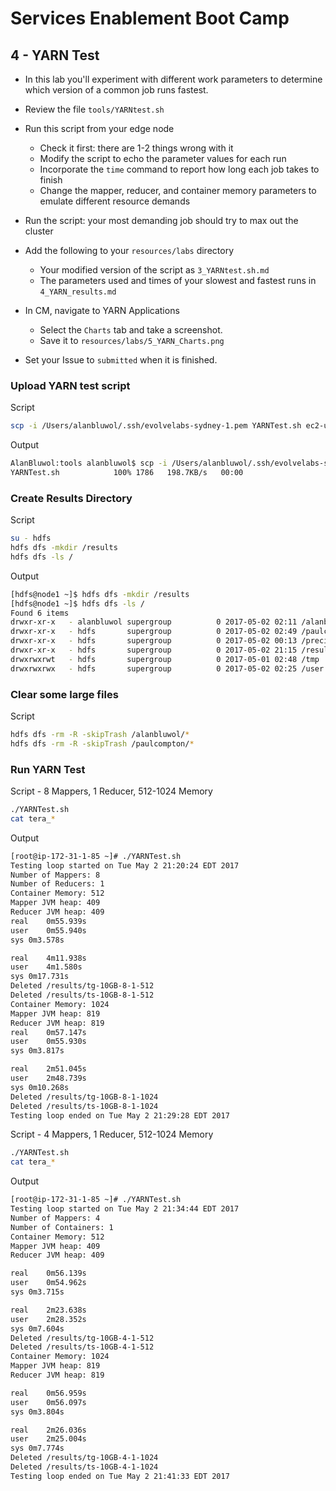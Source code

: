 # Services Enablement Boot Camp

## 4 - YARN Test

* In this lab you'll experiment with different work parameters to
determine which version of a common job runs fastest.

* Review the file `tools/YARNtest.sh`
* Run this script from your edge node
    * Check it first: there are 1-2 things wrong with it
    * Modify the script to echo the parameter values for each run
    * Incorporate the `time` command to report how long each job takes to finish
    * Change the mapper, reducer, and container memory parameters to emulate different resource demands
* Run the script: your most demanding job should try to max out the cluster
* Add the following to your `resources/labs` directory
    * Your modified version of the script as `3_YARNtest.sh.md`
    * The parameters used and times of your slowest and fastest runs in `4_YARN_results.md`
* In CM, navigate to YARN Applications
    * Select the `Charts` tab and take a screenshot.
    * Save it to `resources/labs/5_YARN_Charts.png`
* Set your Issue to `submitted` when it is finished.

### Upload YARN test script

Script

```sh
scp -i /Users/alanbluwol/.ssh/evolvelabs-sydney-1.pem YARNTest.sh ec2-user@52.64.211.37:/home/ec2-user/                                                                                                                                   100% 1786   198.7KB/s   00:00    
```

Output

```sh
AlanBluwol:tools alanbluwol$ scp -i /Users/alanbluwol/.ssh/evolvelabs-sydney-1.pem YARNTest.sh ec2-user@52.64.211.37:/home/ec2-user/
YARNTest.sh            100% 1786   198.7KB/s   00:00    
```

### Create Results Directory

Script

```sh
su - hdfs
hdfs dfs -mkdir /results
hdfs dfs -ls /
```

Output

```sh
[hdfs@node1 ~]$ hdfs dfs -mkdir /results
[hdfs@node1 ~]$ hdfs dfs -ls /
Found 6 items
drwxr-xr-x   - alanbluwol supergroup          0 2017-05-02 02:11 /alanbluwol
drwxr-xr-x   - hdfs       supergroup          0 2017-05-02 02:49 /paulcompton
drwxr-xr-x   - hdfs       supergroup          0 2017-05-02 00:13 /precious
drwxr-xr-x   - hdfs       supergroup          0 2017-05-02 21:15 /results
drwxrwxrwt   - hdfs       supergroup          0 2017-05-01 02:48 /tmp
drwxrwxrwx   - hdfs       supergroup          0 2017-05-02 02:25 /user
```

### Clear some large files

Script

```sh
hdfs dfs -rm -R -skipTrash /alanbluwol/*
hdfs dfs -rm -R -skipTrash /paulcompton/*
```

### Run YARN Test

Script - 8 Mappers, 1 Reducer, 512-1024 Memory

```sh
./YARNTest.sh
cat tera_*
```

Output

```sh
[root@ip-172-31-1-85 ~]# ./YARNTest.sh 
Testing loop started on Tue May 2 21:20:24 EDT 2017
Number of Mappers: 8
Number of Reducers: 1
Container Memory: 512
Mapper JVM heap: 409
Reducer JVM heap: 409
real	0m55.939s
user	0m55.940s
sys	0m3.578s

real	4m11.938s
user	4m1.580s
sys	0m17.731s
Deleted /results/tg-10GB-8-1-512
Deleted /results/ts-10GB-8-1-512
Container Memory: 1024
Mapper JVM heap: 819
Reducer JVM heap: 819
real	0m57.147s
user	0m55.930s
sys	0m3.817s

real	2m51.045s
user	2m48.739s
sys	0m10.268s
Deleted /results/tg-10GB-8-1-1024
Deleted /results/ts-10GB-8-1-1024
Testing loop ended on Tue May 2 21:29:28 EDT 2017
```

Script - 4 Mappers, 1 Reducer, 512-1024 Memory

```sh
./YARNTest.sh
cat tera_*
```

Output

```sh
[root@ip-172-31-1-85 ~]# ./YARNTest.sh 
Testing loop started on Tue May 2 21:34:44 EDT 2017
Number of Mappers: 4
Number of Containers: 1
Container Memory: 512
Mapper JVM heap: 409
Reducer JVM heap: 409

real	0m56.139s
user	0m54.962s
sys	0m3.715s

real	2m23.638s
user	2m28.352s
sys	0m7.604s
Deleted /results/tg-10GB-4-1-512
Deleted /results/ts-10GB-4-1-512
Container Memory: 1024
Mapper JVM heap: 819
Reducer JVM heap: 819

real	0m56.959s
user	0m56.097s
sys	0m3.804s

real	2m26.036s
user	2m25.004s
sys	0m7.774s
Deleted /results/tg-10GB-4-1-1024
Deleted /results/ts-10GB-4-1-1024
Testing loop ended on Tue May 2 21:41:33 EDT 2017
```
